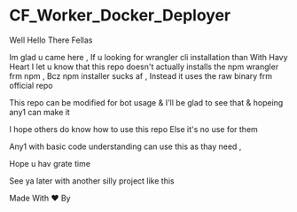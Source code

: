 # CF_Worker_Docker_Deployer

Well Hello There Fellas

Im glad u came here ,
If u looking for wrangler cli installation than
With Havy Heart I let u know that
this repo doesn't actually installs the npm wrangler frm npm ,
Bcz npm installer sucks af ,
Instead it uses the raw binary frm official repo

This repo can be modified for bot usage & 
I'll be glad to see that & hopeing any1 can make it


I hope others do know how to use this repo
Else it's no use for them

Any1 with basic code understanding
can use this as thay need ,

Hope u hav grate time

See ya later with another silly project like this

Made With ❤️ By [](
https://t.me/KAKAROT379)

